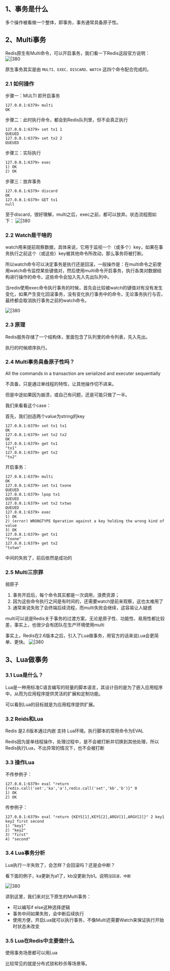 
## 1、事务是什么

多个操作被看做一个整体，即事务，事务通常具备原子性。
## 2、Multi事务

Redis原生有Multi命令，可以开启事务，我们看一下Redis这段官方说明：
![|380](https://my-obsidian-image.oss-cn-guangzhou.aliyuncs.com/2024/04/eff993f935716738090d6744b2d65177.png)

原生事务其实是由 `MULTI、EXEC、DISCARD、WATCH` 这四个命令配合完成的。
### 2.1 如何操作

步骤一：MULTI 即开启事务
```shell
127.0.0.1:6379> multi
OK
```

步骤二：此时执行命令，都会到Redis队列里，但不会真正执行
```shell
127.0.0.1:6379> set tx1 1
QUEUED
127.0.0.1:6379> set tx2 2
QUEUED
```

步骤三：实际执行
```shell
127.0.0.1:6379> exec
1) OK
2) OK
```

步骤三：放弃事务
```shell
127.0.0.1:6379> discard
OK
127.0.0.1:6379> GET tx1
null
```

至于discard，很好理解，multi之后，exec之前，都可以放弃。状态流程图如下：
![|380](https://my-obsidian-image.oss-cn-guangzhou.aliyuncs.com/2024/04/65c06eb1a8282227a5e5c8219171a837.png)
### 2.2 Watch是干啥的

watch用来提前观察数据，具体来说，它用于监视一个（或多个）key，如果在事务执行之前这个（或这些）key被其他命令所改动，那么事务将被打断。

所以watch命令可以决定事务是执行还是回滚，一般操作是：在multi命令之前使用watch命令监控某些键值对，然后使用multi命令开启事务，执行各类对数据结构进行操作的命令，这些命令会加入先入先出队列中。

当redis使用exec命令执行事务的时候，首先会比较被watch的键值对有没有发生变化，如果产生变化回滚事务，没有变化执行事务中的命令，无论事务执行与否，最终都会取消执行事务之前的watch命令。

![|380](https://my-obsidian-image.oss-cn-guangzhou.aliyuncs.com/2024/04/84216bb6b63375afe5cd459d83304ca1.png)

### 2.3 原理

Redis服务存储了一个结构体，里面包含了队列里的命令列表，先入先出。

执行的时候顺序执行。
### 2.4 Multi事务具备原子性吗？

All the commands in a transaction are serialized and executer sequentially

不具备，只是通过单线程的特性，让其他操作切不进来。

但是中途如果因为崩溃，或自己有问题，还是可能只做了一半。

我们来看看这个case：

首先，我们创造两个value为string的key
```shell
127.0.0.1:6379> set tx1 tx1
OK
127.0.0.1:6379> set tx2 tx2
OK
127.0.0.1:6379> get tx1
"tx1"
127.0.0.1:6379> get tx2
"tx2"
```

开启事务：
```shell
127.0.0.1:6379> multi
OK
127.0.0.1:6379> set tx1 txone
QUEUED
127.0.0.1:6379> lpop tx1
QUEUED
127.0.0.1:6379> set tx2 txtwo
QUEUED
127.0.0.1:6379> exec
1) OK
2) (error) WRONGTYPE Operation against a key holding the wrong kind of value
3) OK
127.0.0.1:6379> get tx1
"txone"
127.0.0.1:6379> get tx2
"txtwo"
```

中间的失败了，前后依然是成功的

### 2.5 Multi三宗罪

弱原子
1. 事务开启后，每个命令其实都是一次调用，浪费资源；
2. 因为这些命令执行之间是有时间的，还需要watch提前来观察，这也太难用了
3. 通常来说失败了会终端后续流程，而multi失败会继续，这容易让人疑惑

multi可以说是Redis关于事务的过渡方案，无论是原子性、功能性、易用性都比较差，事实上，也很少会有团队在生产环境使用multi

事实上，Redis在2.6版本之后，引入了Lua做事务，用官方的话来说Lua会更简单、更快。
![|380](https://my-obsidian-image.oss-cn-guangzhou.aliyuncs.com/2024/04/bde17e943c2f0fe0f72a50d9d1afa495.png)

## 3、Lua做事务

### 3.1 Lua是什么？

Lua是一种用标准C语言编写的轻量的脚本语言，其设计目的是为了嵌入应用程序中，从而为应用程序提供灵活的扩展和定制功能。

可以看到Lua的目标就是为应用程序提供扩展。

### 3.2 Reids和Lua

Redis 是2.6版本通过内嵌 支持 Lua环境。执行脚本的常用命令为EVAL

Redis因为是单线程操作，处理过程中，是不会被打断并切换到其他处理，所以Redis执行Lua，不出异常的情况下，也不会被打断

### 3.3 操作Lua

不传参例子：
```shell
127.0.0.1:6379> eval "return {redis.call('set','ka','a'),redis.call('set','kb','b')}" 0
1) OK
2) OK
```

传参例子：
```shell
127.0.0.1:6379> eval "return {KEYS[1],KEYS[2],ARGV[1],ARGV[2]}" 2 key1 key2 first second
1) "key1"
2) "key2"
3) "first"
4) "second"
```

### 3.4 Lua事务分析

Lua执行一半失败了，会怎样？会回滚吗？还是会中断？

看下面的例子，ka更新为a1了，kb没更新为b1。说明`没回滚，中断`

![|380](https://my-obsidian-image.oss-cn-guangzhou.aliyuncs.com/2024/04/c3229dbcebc648aeca1c507b711bf1f9.png)

讲到这里，我们来对比下原生的Multi事务：
- 可以编写if else这种选择逻辑
- 事务中间如果失败，会中断后续执行
- 使用方便，开启Lua就可以执行事务，不像Multi还需要Watch来保证执行开始时状态未改变

### 3.5 Lua在Redis中主要做什么

使用事务场景都可以用Lua

比较常见的就是分布式锁和秒杀等场景等。